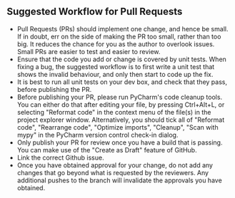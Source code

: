 ## Suggested Workflow for Pull Requests

* Pull Requests (PRs) should implement one change, and hence be small. If in doubt, err on the side of making the PR
too small, rather than too big. It reduces the chance for you as the author to overlook issues. Small PRs are easier
to test and easier to review.
* Ensure that the code you add or change is covered by unit tests. When fixing a bug, the suggested workflow is
to first write a unit test that shows the invalid behaviour, and only then start to code up the fix.
* It is best to run all unit tests on your dev box, and check that they pass, before publishing the PR.
* Before publishing your PR, please run PyCharm's code cleanup tools. You can either do that after editing your file,
by pressing Ctrl+Alt+L, or selecting "Reformat code" in the context menu of the file(s) in the project explorer window.
Alternatively, you should tick all of "Reformat code", "Rearrange code", "Optimize imports", "Cleanup", "Scan with mypy"
in the PyCharm version control check-in dialog.
* Only publish your PR for review once you have a build that is passing. You can make use of the "Create as Draft"
feature of GitHub.
* Link the correct Github issue.
* Once you have obtained approval for your change, do not add any changes that go beyond what is requested by the
reviewers. Any additional pushes to the branch will invalidate the approvals you have obtained.

